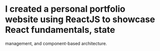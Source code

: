 # I created a personal portfolio website using ReactJS to showcase React fundamentals, state
 management, and component-based architecture.
